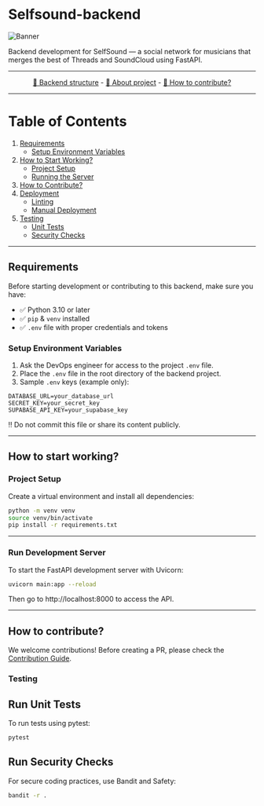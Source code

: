 # Selfsound-backend

![Banner](https://github.com/TechTuners-TT/backend/blob/main/docs/img/backend-banner.png?raw=true)

Backend development for SelfSound — a social network for musicians that merges the best of Threads and SoundCloud using FastAPI.

---
<div align="center">
  <a href="docs/PROJECT-STRUCTURE.md">🧭 Backend structure</a> -
  <a href="https://www.example.com">📖 About project</a> -
  <a href="docs/CONTRIBUTING.md">🔧 How to contribute?</a>
</div>

---

# Table of Contents

1. [Requirements](#requirements)  
   - [Setup Environment Variables](#setup-environment-variables)  
2. [How to Start Working?](#how-to-start-working)  
   - [Project Setup](#project-setup)  
   - [Running the Server](#run-development-server)  
3. [How to Contribute?](#how-to-contribute)  
4. [Deployment](#deployment)  
   - [Linting](#linting)  
   - [Manual Deployment](#manual-deployment)  
5. [Testing](#testing)  
   - [Unit Tests](#run-unit-tests)  
   - [Security Checks](#run-security-checks)  

---

## Requirements

Before starting development or contributing to this backend, make sure you have:

- ✅ Python 3.10 or later  
- ✅ `pip` & `venv` installed  
- ✅ `.env` file with proper credentials and tokens  

### Setup Environment Variables

1. Ask the DevOps engineer for access to the project `.env` file.
2. Place the `.env` file in the root directory of the backend project.
3. Sample `.env` keys (example only):

```env
DATABASE_URL=your_database_url
SECRET_KEY=your_secret_key
SUPABASE_API_KEY=your_supabase_key
```
‼️ Do not commit this file or share its content publicly.

---

## How to start working?
### Project Setup

Create a virtual environment and install all dependencies:

```bash
python -m venv venv
source venv/bin/activate
pip install -r requirements.txt
```

---

### Run Development Server

To start the FastAPI development server with Uvicorn:

```bash
uvicorn main:app --reload
```

Then go to http://localhost:8000 to access the API.

---

## How to contribute?

We welcome contributions! Before creating a PR, please check the [Contribution Guide](docs/CONTRIBUTING.md).

### Testing
## Run Unit Tests

To run tests using pytest:

```bash
pytest
```

## Run Security Checks

For secure coding practices, use Bandit and Safety:

```bash
bandit -r .
```
